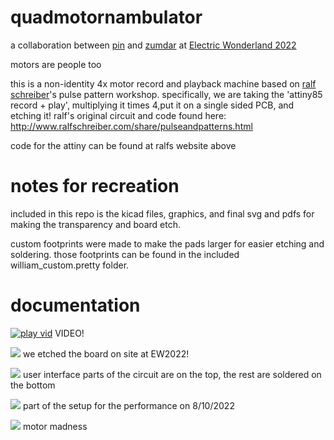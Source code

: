 # quadmotornambulator 

a collaboration between [pin](http://paulapin.net/) and [zumdar](https://freakylamps.com/) at [Electric Wonderland 2022](https://www.electric-wonderland.eu/)

motors are people too

this is a non-identity 4x motor record and playback machine based on [ralf schreiber](http://www.ralfschreiber.com/)'s pulse pattern workshop. specifically, we are taking the 'attiny85 record + play', multiplying it times 4,put it on a single sided PCB, and etching it!
ralf's original circuit and code found here: http://www.ralfschreiber.com/share/pulseandpatterns.html

code for the attiny can be found at ralfs website above 

# notes for recreation
included in this repo is the kicad files, graphics, and final svg and pdfs for making the transparency and board etch.

custom footprints were made to make the pads larger for easier etching and soldering. those footprints can be found in the included william_custom.pretty folder. 

# documentation

[![play vid](https://img.youtube.com/vi/qF2Il0cjl8Y/hqdefault.jpg)](https://youtu.be/qF2Il0cjl8Y)
VIDEO!
 
![](pics/pcb_sun.jpg)
we etched the board on site at EW2022! 

![](pics/populated_board.jpg)
user interface parts of the circuit are on the top, the rest are soldered on the bottom

![](pics/quad_setup_instructions.jpg)
part of the setup for the performance on 8/10/2022

![](pics/full_box.jpg)
motor madness
